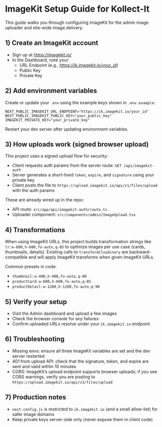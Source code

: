 # ImageKit Setup Guide for Kollect-It

This guide walks you through configuring ImageKit for the admin image uploader and site-wide image delivery.

## 1) Create an ImageKit account

- Sign up at https://imagekit.io/
- In the Dashboard, note your:
  - URL Endpoint (e.g., https://ik.imagekit.io/your_id)
  - Public Key
  - Private Key

## 2) Add environment variables

Create or update your `.env` using the example keys shown in `.env.example`:

```env
NEXT_PUBLIC_IMAGEKIT_URL_ENDPOINT="https://ik.imagekit.io/your_id"
NEXT_PUBLIC_IMAGEKIT_PUBLIC_KEY="your_public_key"
IMAGEKIT_PRIVATE_KEY="your_private_key"
```

Restart your dev server after updating environment variables.

## 3) How uploads work (signed browser upload)

This project uses a signed upload flow for security:

- Client requests auth params from the server route: `GET /api/imagekit-auth`
- Server generates a short-lived `token`, `expire`, and `signature` using your private key
- Client posts the file to `https://upload.imagekit.io/api/v1/files/upload` with the auth params

These are already wired up in the repo:
- API route: `src/app/api/imagekit-auth/route.ts`
- Uploader component: `src/components/admin/ImageUpload.tsx`

## 4) Transformations

When using ImageKit URLs, this project builds transformation strings like `tr:w-600,h-600,fo-auto,q-85` to optimize images per use case (cards, thumbnails, details). Existing calls to `transformCloudinary` are backward-compatible and will apply ImageKit transforms when given ImageKit URLs.

Common presets in code:
- `thumbnail`: `w-400,h-400,fo-auto,q-80`
- `productCard`: `w-600,h-600,fo-auto,q-85`
- `productDetail`: `w-1200,h-1200,fo-auto,q-90`

## 5) Verify your setup

- Visit the Admin dashboard and upload a few images
- Check the browser console for any failures
- Confirm uploaded URLs resolve under your `ik.imagekit.io` endpoint

## 6) Troubleshooting

- Missing envs: ensure all three ImageKit variables are set and the dev server restarted
- 401 from upload API: check that the signature, token, and expire are sent and valid within 10 minutes
- CORS: ImageKit’s upload endpoint supports browser uploads; if you see CORS warnings, verify you are posting to `https://upload.imagekit.io/api/v1/files/upload`

## 7) Production notes

- `next.config.js` is restricted to `ik.imagekit.io` (and a small allow-list) for safer image domains
- Keep private keys server-side only (never expose them in client code)
